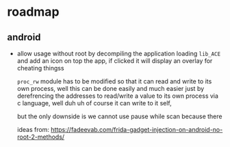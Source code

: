 # roadmap


## android
- allow usage without root 
  by decompiling the application loading `lib_ACE`
  and add an icon on top the app, if clicked
  it will display an overlay for cheating thingss

  `proc_rw` module has to be modified so that it can
  read and write to its own process, well this can 
  be done easily and much easier just by 
  derefrencing the addresses to read/write a value
  to its own process via c language, well duh uh of course
  it can write to it self,

  but the only downside is we cannot use pause while scan
  because there

  ideas from: https://fadeevab.com/frida-gadget-injection-on-android-no-root-2-methods/



